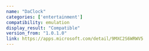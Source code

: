 ```yaml
---
name: "DaClock"
categories: ['entertainment']
compatibility: emulation
display_result: "Compatible"
version_from: "1.0.1.0"
link: https://apps.microsoft.com/detail/9MXC2S6WRWV5
---
```

